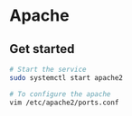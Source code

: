 # Apache

## Get started

```bash
# Start the service 
sudo systemctl start apache2

# To configure the apache
vim /etc/apache2/ports.conf

```